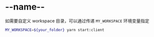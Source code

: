 # --name--


如需要自定义 workspace 目录，可以通过传递 `MY_WORKSPACE` 环境变量指定

```bash
MY_WORKSPACE=${your_folder} yarn start:client 
```
